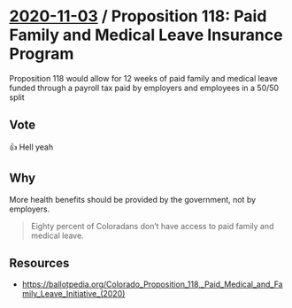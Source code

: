 # [2020-11-03](README.md) / Proposition 118: Paid Family and Medical Leave Insurance Program

Proposition 118 would allow for 12 weeks of paid family and medical leave funded through a payroll tax paid by employers and employees in a 50/50 split

## Vote

👍 Hell yeah

## Why

More health benefits should be provided by the government, not by employers.

> Eighty percent of Coloradans don’t have access to paid family and medical leave.

## Resources

- https://ballotpedia.org/Colorado_Proposition_118,_Paid_Medical_and_Family_Leave_Initiative_(2020)
